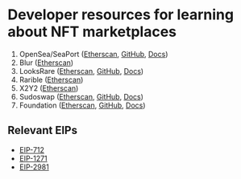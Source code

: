 # Developer resources for learning about NFT marketplaces

1. OpenSea/SeaPort ([Etherscan](https://etherscan.io/address/0x00000000006c3852cbef3e08e8df289169ede581#code), [GitHub](https://github.com/ProjectOpenSea/seaport), [Docs](https://docs.opensea.io/v2.0/reference/seaport-overview))
2. Blur ([Etherscan](https://etherscan.io/address/0x031aa05da8bf778dfc36d8d25ca68cbb2fc447c6#code))
3. LooksRare ([Etherscan](https://etherscan.io/address/0x59728544B08AB483533076417FbBB2fD0B17CE3a#code), [GitHub](https://github.com/LooksRare), [Docs](https://docs.looksrare.org/developers/welcome))
4. Rarible ([Etherscan](https://etherscan.io/address/0x4fee7b061c97c9c496b01dbce9cdb10c02f0a0be#code))
5. X2Y2 ([Etherscan](https://etherscan.io/address/0x74312363e45dcaba76c59ec49a7aa8a65a67eed3#code))
6. Sudoswap ([Etherscan](https://etherscan.io/address/0x2B2e8cDA09bBA9660dCA5cB6233787738Ad68329#code), [GitHub](https://github.com/sudoswap), [Docs](https://docs.sudoswap.xyz/))
7. Foundation ([Etherscan](https://etherscan.io/address/0xcda72070e455bb31c7690a170224ce43623d0b6f#code), [GitHub](https://github.com/f8n), [Docs](https://docs.foundation.app/docs/))

## Relevant EIPs
- [EIP-712](https://eips.ethereum.org/EIPS/eip-712)
- [EIP-1271](https://eips.ethereum.org/EIPS/eip-1271)
- [EIP-2981](https://eips.ethereum.org/EIPS/eip-2981)
